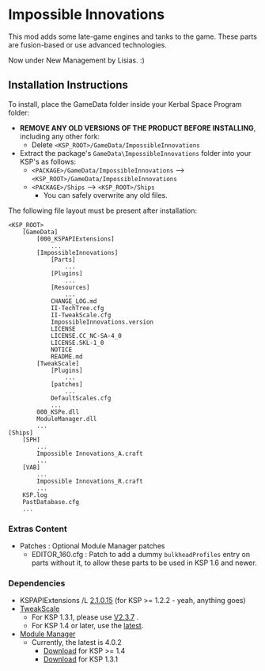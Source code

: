 # Impossible Innovations

This mod adds some late-game engines and tanks to the game. These parts are fusion-based or use advanced technologies.

Now under New Management by Lisias. :)


## Installation Instructions

To install, place the GameData folder inside your Kerbal Space Program folder:

* **REMOVE ANY OLD VERSIONS OF THE PRODUCT BEFORE INSTALLING**, including any other fork:
	+ Delete `<KSP_ROOT>/GameData/ImpossibleInnovations`
* Extract the package's `GameData\ImpossibleInnovations` folder into your KSP's as follows:
	+ `<PACKAGE>/GameData/ImpossibleInnovations` --> `<KSP_ROOT>/GameData/ImpossibleInnovations`
	+ `<PACKAGE>/Ships` --> `<KSP_ROOT>/Ships`
		- You can safely overwrite any old files.

The following file layout must be present after installation:

```
<KSP_ROOT>
	[GameData]
		[000_KSPAPIExtensions]
			...
		[ImpossibleInnovations]
			[Parts]
				...
			[Plugins]
				...
			[Resources]
				...
			CHANGE_LOG.md
			II-TechTree.cfg
			II-TweakScale.cfg
			ImpossibleInnovations.version
			LICENSE
			LICENSE.CC_NC-SA-4_0
			LICENSE.SKL-1_0
			NOTICE
			README.md
		[TweakScale]
			[Plugins]
				...
			[patches]
				...
			DefaultScales.cfg
			...
		000_KSPe.dll
		ModuleManager.dll
		...
[Ships]
	[SPH]
		...
		Impossible Innovations_A.craft
		...
	[VAB]
		...
		Impossible Innovations_R.craft
		...
	KSP.log
	PastDatabase.cfg
	...
```

### Extras Content

* Patches : Optional Module Manager patches
	+ EDITOR_160.cfg : Patch to add a dummy `bulkheadProfiles` entry on parts without it, to allow these parts to be used in KSP 1.6 and newer.

### Dependencies

* KSPAPIExtensions /L [2.1.0.15](https://github.com/net-lisias-ksp/KSPAPIExtensions/releases/tag/RELEASE%2F2.1.0.15) (for KSP >= 1.2.2 - yeah, anything goes) 
* [TweakScale](https://forum.kerbalspaceprogram.com/index.php?/topic/179030-*/)
	+ For KSP 1.3.1, please use [V2.3.7](https://www.curseforge.com/kerbal/ksp-mods/tweakscale/files/2490393) .
	+ For KSP 1.4 or later, use the [latest](https://www.curseforge.com/kerbal/ksp-mods/tweakscale/files).
* [Module Manager](https://forum.kerbalspaceprogram.com/index.php?/topic/50533-*)
	+ Currently, the latest is 4.0.2
		- [Download](https://ksp.sarbian.com/jenkins/job/ModuleManager/149/artifact/ModuleManager-4.0.2.zip) for KSP >= 1.4
		- [Download](https://ksp.sarbian.com/jenkins/job/ModuleManager-RO/8/artifact/ModuleManager-4.0.2.zip) for KSP 1.3.1 	

